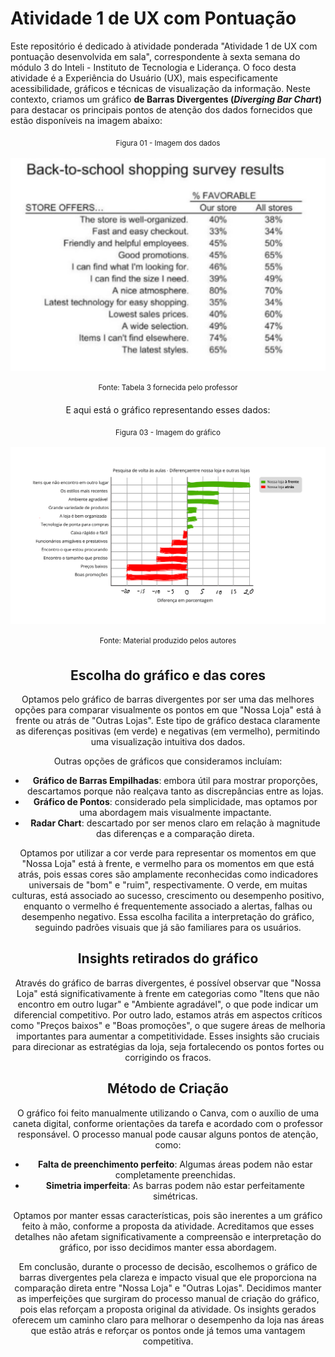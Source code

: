# Atividade 1 de UX com Pontuação

Este repositório é dedicado à atividade ponderada "Atividade 1 de UX com pontuação desenvolvida em sala", correspondente à sexta semana do módulo 3 do Inteli - Instituto de Tecnologia e Liderança. O foco desta atividade é a Experiência do Usuário (UX), mais especificamente acessibilidade, gráficos e técnicas de visualização da informação. Neste contexto, criamos um gráfico **de Barras Divergentes (*Diverging Bar Chart*)** para destacar os principais pontos de atenção dos dados fornecidos que estão disponíveis na imagem abaixo:

<div align="center">
<sub>Figura 01 - Imagem dos dados</sub>
<br>
<br>
<img alt="Imagem dos dados" src="assets/dados.PNG">
<br>
<br>
<sup>Fonte: Tabela 3 fornecida pelo professor</sup>

E aqui está o gráfico representando esses dados:

<div align="center">
<sub>Figura 03 - Imagem do gráfico</sub>
<br>
<br>
<img alt="Imagem do gráfico" src="assets/ponderadaUX.svg">
<br>
<br>
<sup>Fonte: Material produzido pelos autores</sup>
  
## Escolha do gráfico e das cores 

Optamos pelo gráfico de barras divergentes por ser uma das melhores opções para comparar visualmente os pontos em que "Nossa Loja" está à frente ou atrás de "Outras Lojas". Este tipo de gráfico destaca claramente as diferenças positivas (em verde) e negativas (em vermelho), permitindo uma visualização intuitiva dos dados.

Outras opções de gráficos que consideramos incluíam:

- **Gráfico de Barras Empilhadas**: embora útil para mostrar proporções, descartamos porque não realçava tanto as discrepâncias entre as lojas.
- **Gráfico de Pontos**: considerado pela simplicidade, mas optamos por uma abordagem mais visualmente impactante.
- **Radar Chart**: descartado por ser menos claro em relação à magnitude das diferenças e a comparação direta.

Optamos por utilizar a cor verde para representar os momentos em que "Nossa Loja" está à frente, e vermelho para os momentos em que está atrás, pois essas cores são amplamente reconhecidas como indicadores universais de "bom" e "ruim", respectivamente. O verde, em muitas culturas, está associado ao sucesso, crescimento ou desempenho positivo, enquanto o vermelho é frequentemente associado a alertas, falhas ou desempenho negativo. Essa escolha facilita a interpretação do gráfico, seguindo padrões visuais que já são familiares para os usuários.

## Insights retirados do gráfico

Através do gráfico de barras divergentes, é possível observar que "Nossa Loja" está significativamente à frente em categorias como "Itens que não encontro em outro lugar" e "Ambiente agradável", o que pode indicar um diferencial competitivo. Por outro lado, estamos atrás em aspectos críticos como "Preços baixos" e "Boas promoções", o que sugere áreas de melhoria importantes para aumentar a competitividade. Esses insights são cruciais para direcionar as estratégias da loja, seja fortalecendo os pontos fortes ou corrigindo os fracos.

## Método de Criação

O gráfico foi feito manualmente utilizando o Canva, com o auxílio de uma caneta digital, conforme orientações da tarefa e acordado com o professor responsável. O processo manual pode causar alguns pontos de atenção, como:

- **Falta de preenchimento perfeito**: Algumas áreas podem não estar completamente preenchidas.
- **Simetria imperfeita**: As barras podem não estar perfeitamente simétricas.

Optamos por manter essas características, pois são inerentes a um gráfico feito à mão, conforme a proposta da atividade. Acreditamos que esses detalhes não afetam significativamente a compreensão e interpretação do gráfico, por isso decidimos manter essa abordagem.

Em conclusão, durante o processo de decisão, escolhemos o gráfico de barras divergentes pela clareza e impacto visual que ele proporciona na comparação direta entre "Nossa Loja" e "Outras Lojas". Decidimos manter as imperfeições que surgiram do processo manual de criação do gráfico, pois elas reforçam a proposta original da atividade. Os insights gerados oferecem um caminho claro para melhorar o desempenho da loja nas áreas que estão atrás e reforçar os pontos onde já temos uma vantagem competitiva.
